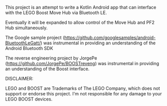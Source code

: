 This project is an attempt to write a Kotlin Android app that can interface with the LEGO Boost Move Hub via Bluetooth LE.

Eventually it will be expanded to allow control of the Move Hub and PF2 Hub simultaneously.

The Google sample project (https://github.com/googlesamples/android-BluetoothLeGatt/) was instrumental in providing an understanding of the Android Bluetooth SDK

The reverse engineering project by JorgePe (https://github.com/JorgePe/BOOSTreveng) was instrumental in providing an understanding of the Boost interface.

DISCLAIMER:

LEGO and BOOST are Trademarks of The LEGO Company, which does not support or endorse this project. I'm not responsible for any damage to your LEGO BOOST devices.
